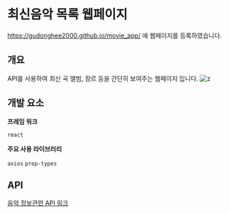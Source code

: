 # 최신음악 목록 웹페이지

https://gudonghee2000.github.io/movie_app/ 에 웹페이지를 등록하였습니다. 


## 개요

API를 사용하여 최신 곡 앨범, 장르 등을 
간단히 보여주는 웹페이지 입니다.
![z](https://user-images.githubusercontent.com/71062817/127450170-03ca1736-8795-42bd-bb78-65d161bbd0ec.JPG)


## 개발 요소

**프레임 워크**

`react`

**주요 사용 라이브러리**

`axios` `prop-types`


## API
<a href="https://www.music-flo.com/api/meta/v1/track/KPOP/new?page=1&size=100">음악 정보관련 API 링크
</a>
<br>


